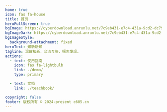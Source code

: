 ```yaml
---
home: true
icon: fas fa-house
title: 首页
heroFullScreen: true
bgImage: https://cyberdownload.anrunlu.net/7c9eb431-e7c4-431a-9cd2-dc7958bcd3b7.svg
bgImageDark: https://cyberdownload.anrunlu.net/7c9eb431-e7c4-431a-9cd2-dc7958bcd3b7.svg
bgImageStyle:
  background-attachment: fixed
heroText: 知新新知
tagline: 温故知新，交流互鉴，探索发现。
actions:
  - text: 使用指南
    icon: fas fa-lightbulb
    link: ./demo/
    type: primary

  - text: 文档
    link: ./teachbook/

copyright: false
footer: 版权所有 © 2024-present c605.cn
---
```

